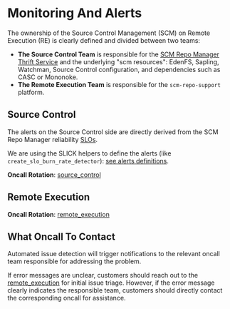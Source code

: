 # Monitoring And Alerts

The ownership of the Source Control Management (SCM) on Remote Execution (RE) is clearly defined and divided between two teams:

* **The Source Control Team** is responsible for the [SCM Repo Manager Thrift Service](https://www.internalfb.com/wiki/Source_Control/Engineering/Repo_Support_On_Remote_Execution/scm_repo_manager)
and the underlying "scm resources": EdenFS, Sapling, Watchman, Source Control configuration, and dependencies such as CASC or Mononoke.
* **The Remote Execution Team** is responsible for the `scm-repo-support` platform.

## Source Control

The alerts on the Source Control side are directly derived from the SCM Repo Manager reliability [SLOs](https://www.internalfb.com/slick?service=scm%2Fscm_repo_manager&aggregation=DAY&heat_map_period=WEEK).

We are using the SLICK helpers to define the alerts (like `create_slo_burn_rate_detector`): [see alerts definitions](https://www.internalfb.com/code/configerator/source/scm/detectors/remote_execution_health.detector.cconf).

**Oncall Rotation**: [source_control](https://www.internalfb.com/omh/view/source_control)

## Remote Execution


**Oncall Rotation**: [remote_execution](https://www.internalfb.com/omh/view/remote_execution)


## What Oncall To Contact

Automated issue detection will trigger notifications to the relevant oncall team responsible for addressing the problem.

If error messages are unclear, customers should reach out to the [remote_execution](https://www.internalfb.com/omh/view/remote_execution) for initial issue triage.
However, if the error message clearly indicates the responsible team, customers should directly contact the corresponding oncall for assistance.
